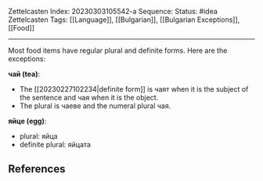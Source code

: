 Zettelcasten Index: 20230303105542-a
Sequence:
Status: #idea
Zettelcasten Tags: [[Language]], [[Bulgarian]], [[Bulgarian Exceptions]], [[Food]]

---

Most food items have regular plural and definite forms. Here are the exceptions:

**чай (tea)**:
- The [[20230227102234|definite form]] is чаят when it is the subject of the sentence and чая when it is the object.
- The plural is чаеве and the numeral plural чая.

**яйце (egg)**:
- plural: яйца
- definite plural: яйцата

## References